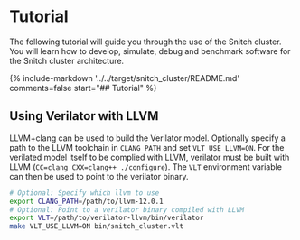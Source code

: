 # Tutorial

The following tutorial will guide you through the use of the Snitch cluster. You will learn how to develop, simulate, debug and benchmark software for the Snitch cluster architecture.

<!---
The following documentation is directly included from `../../target/snitch_cluster/README.md`
-->
{%
   include-markdown '../../target/snitch_cluster/README.md'
   comments=false
   start="## Tutorial"
%}

## Using Verilator with LLVM

LLVM+clang can be used to build the Verilator model. Optionally specify a path
to the LLVM toolchain in `CLANG_PATH` and set `VLT_USE_LLVM=ON`.
For the verilated model itself to be complied with LLVM, verilator must be built
with LLVM (`CC=clang CXX=clang++ ./configure`). The `VLT` environment variable
can then be used to point to the verilator binary.

```bash
# Optional: Specify which llvm to use
export CLANG_PATH=/path/to/llvm-12.0.1
# Optional: Point to a verilator binary compiled with LLVM
export VLT=/path/to/verilator-llvm/bin/verilator
make VLT_USE_LLVM=ON bin/snitch_cluster.vlt
```
